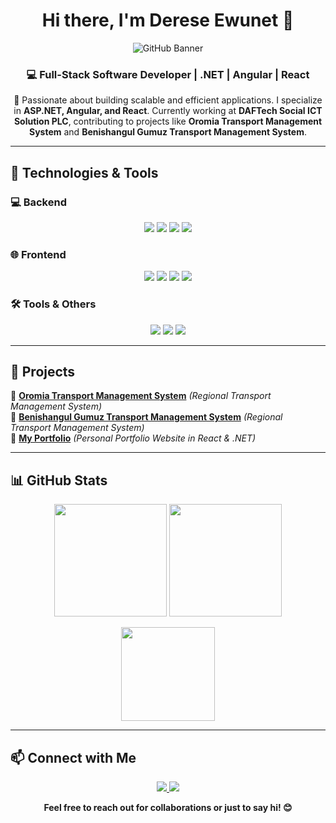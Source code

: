 <h1 align="center">Hi there, I'm <b>Derese Ewunet</b> 👋</h1>

<p align="center">
  <img src="https://source.unsplash.com/1600x500/?technology,code" alt="GitHub Banner">
</p>

<h3 align="center">💻 Full-Stack Software Developer | .NET | Angular | React</h3>

<p align="center">
🚀 Passionate about building scalable and efficient applications. I specialize in <b>ASP.NET, Angular, and React</b>. Currently working at <b>DAFTech Social ICT Solution PLC</b>, contributing to projects like <b>Oromia Transport Management System</b> and <b>Benishangul Gumuz Transport Management System</b>.
</p>

---

## 🚀 Technologies & Tools

### 💻 Backend
<p align="center">
  <img src="https://img.shields.io/badge/.NET-512BD4?style=for-the-badge&logo=.net&logoColor=white">
  <img src="https://img.shields.io/badge/C%23-239120?style=for-the-badge&logo=c-sharp&logoColor=white">
  <img src="https://img.shields.io/badge/Entity%20Framework-68217A?style=for-the-badge&logo=Microsoft">
  <img src="https://img.shields.io/badge/SQL%20Server-CC2927?style=for-the-badge&logo=microsoft-sql-server&logoColor=white">
</p>

### 🌐 Frontend
<p align="center">
  <img src="https://img.shields.io/badge/Angular-DD0031?style=for-the-badge&logo=angular&logoColor=white">
  <img src="https://img.shields.io/badge/React-61DAFB?style=for-the-badge&logo=react&logoColor=black">
  <img src="https://img.shields.io/badge/HTML5-E34F26?style=for-the-badge&logo=html5&logoColor=white">
  <img src="https://img.shields.io/badge/CSS3-1572B6?style=for-the-badge&logo=css3&logoColor=white">
</p>

### 🛠️ Tools & Others
<p align="center">
  <img src="https://img.shields.io/badge/Git-F05032?style=for-the-badge&logo=git&logoColor=white">
  <img src="https://img.shields.io/badge/GitHub-181717?style=for-the-badge&logo=github&logoColor=white">
  <img src="https://img.shields.io/badge/Postman-FF6C37?style=for-the-badge&logo=postman&logoColor=white">
</p>

---

## 📌 Projects
🔹 **[Oromia Transport Management System](#)** *(Regional Transport Management System)*  
🔹 **[Benishangul Gumuz Transport Management System](#)** *(Regional Transport Management System)*  
🔹 **[My Portfolio](https://react-port-ebon.vercel.app/)** *(Personal Portfolio Website in React & .NET)*  

---

## 📊 GitHub Stats
<p align="center">
  <img src="https://github-readme-stats.vercel.app/api?username=de143&show_icons=true&theme=radical" height="180px">
  <img src="https://github-readme-streak-stats.herokuapp.com/?user=de143&theme=radical" height="180px">
</p>

<p align="center">
  <img src="https://github-readme-stats.vercel.app/api/top-langs/?username=de143&layout=compact&theme=radical" height="150px">
</p>

---

## 📫 Connect with Me

<p align="center">
  <a href="https://www.linkedin.com/in/derese-ewunet-0b9233248/">
    <img src="https://img.shields.io/badge/LinkedIn-0A66C2?style=for-the-badge&logo=linkedin&logoColor=white">
  </a>
  <a href="mailto:derese641735.ew@gmail.com">
    <img src="https://img.shields.io/badge/Email-D14836?style=for-the-badge&logo=gmail&logoColor=white">
  </a>
</p>

<p align="center"><b>Feel free to reach out for collaborations or just to say hi! 😊</b></p>
